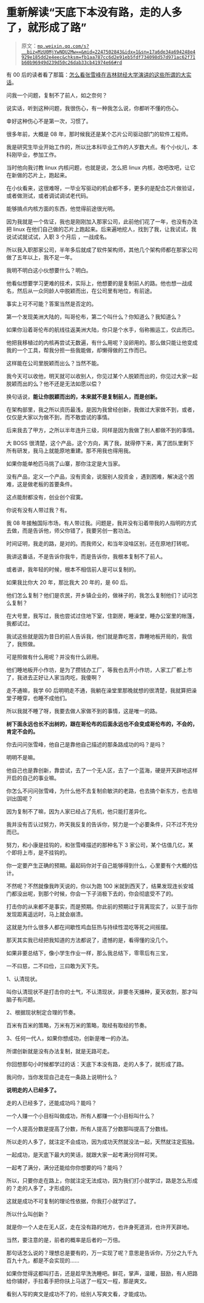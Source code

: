 # 重新解读“天底下本没有路，走的人多了，就形成了路”

> 原文：[`mp.weixin.qq.com/s?__biz=MzU0MjYwNDU2Mw==&mid=2247502843&idx=1&sn=17a6de34a694248e4929e185dd2e4eec&chksm=fb1aa787cc6d2e91eb5fdf734098d57d971ac62f71b60b96949d239d50c26dab33cb41974e66#rd`](http://mp.weixin.qq.com/s?__biz=MzU0MjYwNDU2Mw==&mid=2247502843&idx=1&sn=17a6de34a694248e4929e185dd2e4eec&chksm=fb1aa787cc6d2e91eb5fdf734098d57d971ac62f71b60b96949d239d50c26dab33cb41974e66#rd)

有 00 后的读者看了那篇：[怎么看张雪峰在吉林财经大学演讲的这些所谓的大实话](http://mp.weixin.qq.com/s?__biz=MzU0MjYwNDU2Mw==&mid=2247502838&idx=1&sn=8a305ab691ae7639a97a23a9b86d31b8&chksm=fb1aa78acc6d2e9c1519ac03576bc07dd5c86418c3dbdc5527408b3cb8152051d8b582dea700&scene=21#wechat_redirect)。 

问我一个问题，复制不了前人，如之奈何？

说实话，听到这种问题，我很伤心，有一种我怎么说，你都听不懂的伤心。 

幸好这种伤心不是第一次，习惯了。 

很多年前，大概是 08 年，那时候我还是某个芯片公司驱动部门的软件工程师。 

我是研究生毕业开始工作的，所以比本科毕业工作的人岁数大点。有个小伙儿，本科刚毕业，参加工作。

当时他向我讨教 linux 内核问题，也就是说，怎么把 linux 内核，改吧改吧，让它在新做的芯片上，跑起来。

在小伙看来，这很难呀，一毕业写驱动的机会都不多，更多的是配合芯片做验证，或者做测试，或者调试调试老代码。 

能够搞点内核方面的东西，他觉得前途很光明。

因为我就是一个佐证，我也是刚刚加入那家公司，此前他们花了一年，也没有办法把 linux 在他们自己做的芯片上跑起来。后来遍地挖人，找到了我，让我试试，我说试试就试试，入职 3 个月后 ，一战成名。

所以我入职那家公司，半年多后就成了软件架构师，其他几个架构师都在那家公司做了五年以上，我不足一年。 

我明不明白这小伙想要什么？明白。 

他看似想要学习更难的技术，实际上，他想要的是复制前人的路。他也想一战成名，然后从一众同龄人中脱颖而出，在公司里有地位，有前途。

事实上可不可能？答案当然是否定的。

第一个发现美洲大陆的，叫哥伦布，第二个叫什么？你知道么？我知道么？

如果你沿着哥伦布的航线往返美洲大陆，你只是个水手，俗称搬运工，仅此而已。 

他把我移植过的内核再尝试无数遍，有什么用呢？没卵用的。那么做只能让他变成我的一个工具，帮我分担一些我能做，却懒得做的工作而已。

这样能在公司里脱颖而出么？当然不能。 

我今天可以收他，明天就可以收别人，你见过某个人脱颖而出的，你见过大家一起脱颖而出的么？他不还是无法如愿以偿？

换句话说，**能让你脱颖而出的，本来就不是复制前人，而是创新。**

在架构部里，我之所以资历最浅，是因为我曾经创新，我做过大家做不到，或者，仅仅是大家以为做不到，而不敢尝试的事情。

后来我去了甲方，之所以半年连升三级，同样是因为我做了别人都做不到的事情。

大 BOSS 很清楚，这个产品，这个方向，离了我，就得停下来，离了团队里剩下所有研发，我马上就能原地重建。那不用我也得用我。

如果你能单枪匹马挑了山寨，那你注定是大当家。 

没有产品，定义一个产品，没有资金，说服别人投资金 ，遇到困难，解决这个困难，这是做老板的首要条件。

这点能耐都没有，创业创个寂寞。

你说有没有人带过我？有。 

我 08 年接触国际市场，有人带过我。问题是，我并没有沿着带我的人指明的方式去做，而是告诉他，师父你错了，我要另创一套功法。 

时间证明，我走的路，是对的。而我师父，和当年没啥区别，还在原地打转呢。

我讲这番话，不是告诉你我牛，而是告诉你，我根本复制不了前人。 

或者讲，我年轻的时候，根本不相信前人是可以复制的。 

如果我比你大 20 年，那比我大 20 年的，是 60 后。

他们怎么复制？他们是农民，开乡镇企业的，做袜子的，我怎么复制他们？试问怎么复制？ 

在大号里，我写过，我也尝试过住地下室，住劏房，睡澡堂，睡办公室里的帐篷，我都试过。 

我试这些就是因为昔日的前人告诉我，他们就是靠吃苦，靠睡地板开局的，我信了，我照做。

可是照做有什么用呢？并没有什么卵用。 

他们睡地板开小作坊，是为了攒钱办工厂，等我也去开小作坊，人家工厂都上市了，我进去正好让人家当肉吃，我傻啊？ 

走不通嘛，我学 60 后明明走不通，我躺在澡堂里那晚就想的很清楚，我就算把澡堂子睡穿，也睡不成他们。 

所以我就不睡了呀，我要去做人家做不到的事情，这是唯一的路。 

**树下面永远也长不出树的，跟在哥伦布的后面永远也不会变成哥伦布的，不会的，肯定不会的。**

你去问问张雪峰，他自己是靠他自己描述的那条路成功的吗？是吗？ 

明明不是嘛。

他自己也是靠创新，靠尝试，去了一个无人区，去了一个蓝海，硬是开天辟地这样开启的自己的事业嘛。

你怎么不问问张雪峰，为什么他不去复制俞敏洪的老路，也去搞个新东方，也去培训出国呢？

因为复制不了嘛，因为人家已经占了先机，他只能打差异化。 

我并没有否认过努力，昨天我反复的告诉你，努力是一个必要条件，只不过不充分而已。 

努力，和小康是挂钩的，和张雪峰描述的那种名下 3 家公司，某个估值几亿，某个即将上市，是不挂钩的。

你一定要产生正确的预期。最起码你对于自己能够得到什么，心里要有个大概的估计。

不然呢？不然就像我昨天说的，你以为跑 100 米就到西天了，结果发现连长安城门都没出呢，到那个时候，你会一下子消极下去的，你会彻底受不了的。

打击你的从来都不是事实，而是预期。你此前的预期过于背离现实了，以至于当你发现距离遥远时，马上就会崩溃。

这就是为什么很多人都在间歇性鸡血狂热与持续性混吃等死之间摇摆。

那天其实我已经把我知道的方法都说了，遗憾的是，看得懂的没几个。

如果非要总结下，像小学生作业一样，那么我总结下，零零后有三宝，

一不曰慈，二不曰俭，三曰敢为天下先。

1、认清现状。

叫你认清现状不是打击你的士气，不认清现状，非要冬天播种，夏天收割，那才叫脑子有问题。

2、根据现状制定合理的节奏。

百米有百米的策略，万米有万米的策略，取经有取经的节奏。 

3、任何一代人，如果你想成功，创新是唯一的办法。

所谓创新就是没有办法复制，就是无路可走。 

你回想那句小时候都学过的话：天底下本没有路，走的人多了，就形成了路。

我问你，当你发现自己走在一条路上说明什么？ 

**说明走的人已经多了。**

走的人已经多了，还能成功吗？能吗？

一个人赚一个小目标叫做成功，所有人都赚一个小目标叫什么？

一个人提高分数是提高了分数，所有人提高了分数那叫提高了分数线。

所以走的人多了，就注定不会成功，因为成功天然就没法一起，天然就注定孤独。 

一起成功，是天底下最大的笑话，就跟大家一起考满分同样可笑。

一起考了满分，满分还能给你你想要的吗？能吗？ 

所以，只要你走在路上，你就注定无法成功，因为我们打小就学过，路是怎么形成的？走的人多了，才形成的。 

这就是成功不可复制的理论性依据，你我打小就学过了。 

所以什么叫创新？ 

就是你一个人走在无人区，走在没有路的地方，也许身死道消，也许开天辟地。

当然，要注意的是，前者的概率是后者的一万倍。 

那句话怎么说的？理想总是要有的，万一实现了呢？意思是告诉你，万分之九千九百九十九，都是不会实现的......

如果你觉得这都叫打击，还是趁早洗洗睡吧。鲜花，掌声，温暖，鼓励，有人把路给你铺好，手拉着手把你扶上马送了一程又一程，那是爽文。 

看别人写的爽文是成功不了的，给别人写爽文看，才能成功。